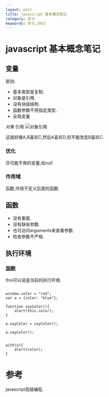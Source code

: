 ```yaml
---
layout: post
title: javascript 基本概念笔记
category: 学习
keywords: 学习,2015
---
```


# javascript 基本概念笔记

## 变量

原则:
+ 基本类型是复制.
+ 对象是引用.
+ 没有块级结构.
+ 函数参数不用指定类型.
+ 全局变量


*对象* 引用
![对象引用](http://7xnnj6.com1.z0.glb.clouddn.com/javascript-var.jpg)

这就好像A,B喜欢C,然后A喜欢D,但不能改变B喜欢C.

### 优化
尽可能不用的变量,给null


### 作用域
函数,作用于定义后面的函数.


## 函数

+ 没有重载.
+ 没有缺省参数.
+ 也可访问arguments来查看参数.
+ 检查参数不严格.


## 执行环境

### 函数

this可以说是当前的执行环境.


```

window.color = "red";
var o = {color: "blue"};

function sayColor(){
    alert(this.color);
}

o.sayColor = sayColor();

o.sayColor();


with(o){
    alert(color);
}

```




# 参考

javascript高级编程.
